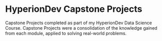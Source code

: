 # HyperionDev Capstone Projects
Capstone Projects completed as part of my HyperionDev Data Science Course. Capstone Projects were a consolidation of the knowledge gained from each module, applied to solving real-world problems.
